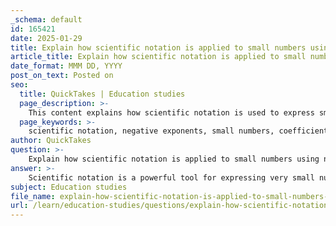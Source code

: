 ```yaml
---
_schema: default
id: 165421
date: 2025-01-29
title: Explain how scientific notation is applied to small numbers using negative exponents.
article_title: Explain how scientific notation is applied to small numbers using negative exponents.
date_format: MMM DD, YYYY
post_on_text: Posted on
seo:
  title: QuickTakes | Education studies
  page_description: >-
    This content explains how scientific notation is used to express small numbers using negative exponents, providing examples and highlighting its applications in science and mathematics.
  page_keywords: >-
    scientific notation, negative exponents, small numbers, coefficient, power of ten, measurement, calculation, precision, scientific communication, examples
author: QuickTakes
question: >-
    Explain how scientific notation is applied to small numbers using negative exponents.
answer: >-
    Scientific notation is a powerful tool for expressing very small numbers in a compact and manageable form, particularly using negative exponents. This notation allows scientists and mathematicians to work with numbers that would otherwise be cumbersome to write out in full.\n\n### Understanding Scientific Notation with Negative Exponents\n\nIn scientific notation, a number is expressed as a product of a coefficient (a number between 1 and 10) and a power of ten. For small numbers, this is done using negative exponents. The general form is:\n\n$$\nN = a \times 10^n\n$$\n\nwhere:\n- $ a $ is the coefficient (1 ≤ $ a $ < 10),\n- $ n $ is a negative integer.\n\n#### Example of Small Numbers\n\nFor instance, the small number 0.000007568 can be expressed in scientific notation as:\n\n$$\n7.568 \times 10^{-6}\n$$\n\nHere, the coefficient $ 7.568 $ is between 1 and 10, and the exponent $ -6 $ indicates that the decimal point in the number $ 7.568 $ should be moved six places to the left, resulting in the original small number.\n\n### How Negative Exponents Work\n\nNegative exponents represent the reciprocal of the base raised to the corresponding positive exponent. For example:\n\n$$\n10^{-n} = \frac{1}{10^n}\n$$\n\nThus, $ 10^{-6} $ can be interpreted as:\n\n$$\n10^{-6} = \frac{1}{10^6} = \frac{1}{1,000,000}\n$$\n\nThis means that when you multiply $ 7.568 $ by $ 10^{-6} $, you are effectively dividing $ 7.568 $ by $ 1,000,000 $, which gives you the original small number $ 0.000007568 $.\n\n### Practical Applications\n\nUsing scientific notation with negative exponents is particularly useful in fields such as physics, chemistry, and engineering, where measurements can often be very small (e.g., the size of atoms, concentrations of solutions, etc.). It simplifies calculations and makes it easier to compare and manipulate these values without dealing with many zeros.\n\nIn summary, scientific notation with negative exponents provides a clear and efficient way to express and work with small numbers, enhancing clarity and precision in scientific communication.
subject: Education studies
file_name: explain-how-scientific-notation-is-applied-to-small-numbers-using-negative-exponents.md
url: /learn/education-studies/questions/explain-how-scientific-notation-is-applied-to-small-numbers-using-negative-exponents
---
```


&nbsp;